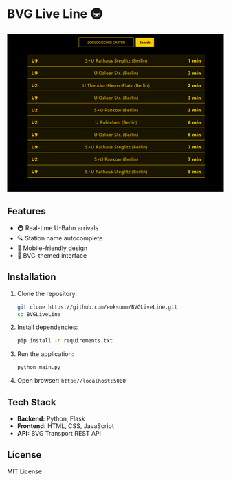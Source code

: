 # BVG Live Line 🚇

![Demo](demo.png)

## Features

- 🚇 Real-time U-Bahn arrivals
- 🔍 Station name autocomplete
- 📱 Mobile-friendly design
- 🎨 BVG-themed interface

## Installation

1. Clone the repository:
   ```bash
   git clone https://github.com/eoksumm/BVGLiveLine.git
   cd BVGLiveLine
   ```

2. Install dependencies:
   ```bash
   pip install -r requirements.txt
   ```

3. Run the application:
   ```bash
   python main.py
   ```

4. Open browser: `http://localhost:5000`

## Tech Stack

- **Backend:** Python, Flask
- **Frontend:** HTML, CSS, JavaScript
- **API:** BVG Transport REST API

## License

MIT License
